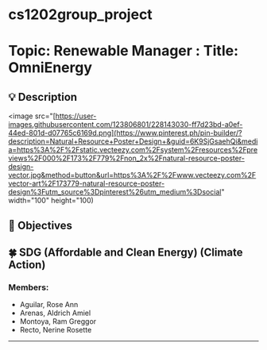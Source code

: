 # cs1202group_project

# Topic: Renewable Manager : Title: OmniEnergy
    
## :bulb: Description
<image src="[https://user-images.githubusercontent.com/123806801/228143030-ff7d23bd-a0ef-44ed-801d-d07765c6169d.png](https://www.pinterest.ph/pin-builder/?description=Natural+Resource+Poster+Design+&guid=6K9SjGsaehQi&media=https%3A%2F%2Fstatic.vecteezy.com%2Fsystem%2Fresources%2Fpreviews%2F000%2F173%2F779%2Fnon_2x%2Fnatural-resource-poster-design-vector.jpg&method=button&url=https%3A%2F%2Fwww.vecteezy.com%2Fvector-art%2F173779-natural-resource-poster-design%3Futm_source%3Dpinterest%26utm_medium%3Dsocial" width="100" height="100)




## :mag_right: Objectives

## :four_leaf_clover: SDG (Affordable and Clean Energy) (Climate Action)

### Members:
- Aguilar, Rose Ann
- Arenas, Aldrich Amiel
- Montoya, Ram Greggor
- Recto, Nerine Rosette
---

